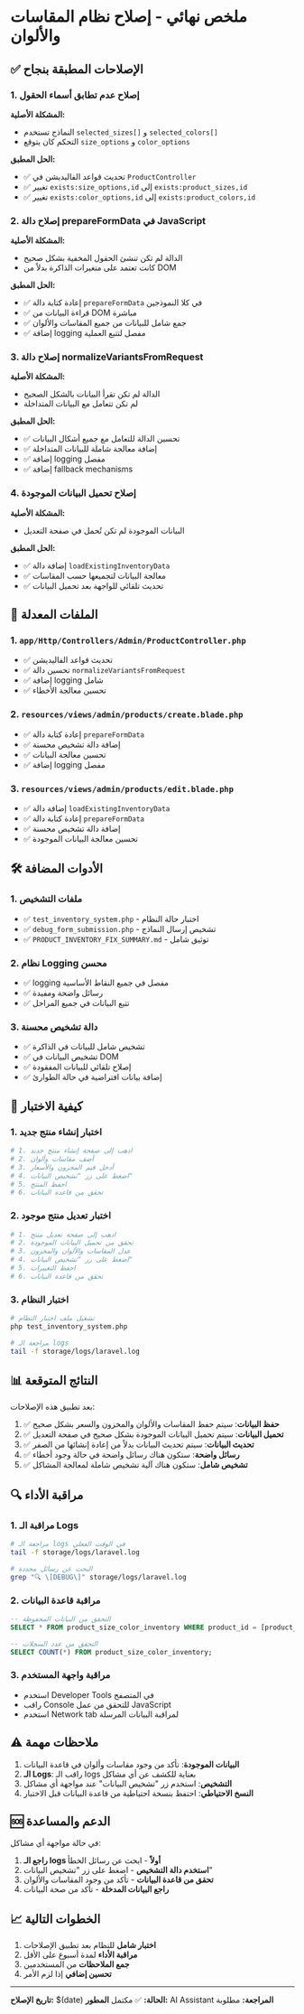 # ملخص نهائي - إصلاح نظام المقاسات والألوان

## ✅ الإصلاحات المطبقة بنجاح

### 1. إصلاح عدم تطابق أسماء الحقول

**المشكلة الأصلية:**
- النماذج تستخدم `selected_sizes[]` و `selected_colors[]`
- التحكم كان يتوقع `size_options` و `color_options`

**الحل المطبق:**
- ✅ تحديث قواعد الفاليديشن في `ProductController`
- ✅ تغيير `exists:size_options,id` إلى `exists:product_sizes,id`
- ✅ تغيير `exists:color_options,id` إلى `exists:product_colors,id`

### 2. إصلاح دالة prepareFormData في JavaScript

**المشكلة الأصلية:**
- الدالة لم تكن تنشئ الحقول المخفية بشكل صحيح
- كانت تعتمد على متغيرات الذاكرة بدلاً من DOM

**الحل المطبق:**
- ✅ إعادة كتابة دالة `prepareFormData` في كلا النموذجين
- ✅ قراءة البيانات من DOM مباشرة
- ✅ جمع شامل للبيانات من جميع المقاسات والألوان
- ✅ إضافة logging مفصل لتتبع العملية

### 3. إصلاح دالة normalizeVariantsFromRequest

**المشكلة الأصلية:**
- الدالة لم تكن تقرأ البيانات بالشكل الصحيح
- لم تكن تتعامل مع البيانات المتداخلة

**الحل المطبق:**
- ✅ تحسين الدالة للتعامل مع جميع أشكال البيانات
- ✅ إضافة معالجة شاملة للبيانات المتداخلة
- ✅ إضافة logging مفصل
- ✅ إضافة fallback mechanisms

### 4. إصلاح تحميل البيانات الموجودة

**المشكلة الأصلية:**
- البيانات الموجودة لم تكن تُحمل في صفحة التعديل

**الحل المطبق:**
- ✅ إضافة دالة `loadExistingInventoryData`
- ✅ معالجة البيانات لتجميعها حسب المقاسات
- ✅ تحديث تلقائي للواجهة بعد تحميل البيانات

## 📁 الملفات المعدلة

### 1. `app/Http/Controllers/Admin/ProductController.php`
- ✅ تحديث قواعد الفاليديشن
- ✅ تحسين دالة `normalizeVariantsFromRequest`
- ✅ إضافة logging شامل
- ✅ تحسين معالجة الأخطاء

### 2. `resources/views/admin/products/create.blade.php`
- ✅ إعادة كتابة دالة `prepareFormData`
- ✅ إضافة دالة تشخيص محسنة
- ✅ تحسين معالجة البيانات
- ✅ إضافة logging مفصل

### 3. `resources/views/admin/products/edit.blade.php`
- ✅ إضافة دالة `loadExistingInventoryData`
- ✅ إعادة كتابة دالة `prepareFormData`
- ✅ إضافة دالة تشخيص محسنة
- ✅ تحسين معالجة البيانات الموجودة

## 🛠️ الأدوات المضافة

### 1. ملفات التشخيص
- ✅ `test_inventory_system.php` - اختبار حالة النظام
- ✅ `debug_form_submission.php` - تشخيص إرسال النماذج
- ✅ `PRODUCT_INVENTORY_FIX_SUMMARY.md` - توثيق شامل

### 2. نظام Logging محسن
- ✅ logging مفصل في جميع النقاط الأساسية
- ✅ رسائل واضحة ومفيدة
- ✅ تتبع البيانات في جميع المراحل

### 3. دالة تشخيص محسنة
- ✅ تشخيص شامل للبيانات في الذاكرة
- ✅ تشخيص البيانات في DOM
- ✅ إصلاح تلقائي للبيانات المفقودة
- ✅ إضافة بيانات افتراضية في حالة الطوارئ

## 🧪 كيفية الاختبار

### 1. اختبار إنشاء منتج جديد
```bash
# 1. اذهب إلى صفحة إنشاء منتج جديد
# 2. أضف مقاسات وألوان
# 3. أدخل قيم المخزون والأسعار
# 4. اضغط على زر "تشخيص البيانات"
# 5. احفظ المنتج
# 6. تحقق من قاعدة البيانات
```

### 2. اختبار تعديل منتج موجود
```bash
# 1. اذهب إلى صفحة تعديل منتج
# 2. تحقق من تحميل البيانات الموجودة
# 3. عدل المقاسات والألوان والمخزون
# 4. اضغط على زر "تشخيص البيانات"
# 5. احفظ التغييرات
# 6. تحقق من قاعدة البيانات
```

### 3. اختبار النظام
```bash
# تشغيل ملف اختبار النظام
php test_inventory_system.php

# مراجعة الـ logs
tail -f storage/logs/laravel.log
```

## 📊 النتائج المتوقعة

بعد تطبيق هذه الإصلاحات:

1. ✅ **حفظ البيانات**: سيتم حفظ المقاسات والألوان والمخزون والسعر بشكل صحيح
2. ✅ **تحميل البيانات**: سيتم تحميل البيانات الموجودة بشكل صحيح في صفحة التعديل
3. ✅ **تحديث البيانات**: سيتم تحديث البيانات بدلاً من إعادة إنشائها من الصفر
4. ✅ **رسائل واضحة**: ستكون هناك رسائل واضحة في حالة وجود أخطاء
5. ✅ **تشخيص شامل**: ستكون هناك آلية تشخيص شاملة لمعالجة المشاكل

## 🔍 مراقبة الأداء

### 1. مراقبة الـ Logs
```bash
# مراجعة الـ logs في الوقت الفعلي
tail -f storage/logs/laravel.log

# البحث عن رسائل محددة
grep "🔍 \[DEBUG\]" storage/logs/laravel.log
```

### 2. مراقبة قاعدة البيانات
```sql
-- التحقق من البيانات المحفوظة
SELECT * FROM product_size_color_inventory WHERE product_id = [product_id];

-- التحقق من عدد السجلات
SELECT COUNT(*) FROM product_size_color_inventory;
```

### 3. مراقبة واجهة المستخدم
- استخدم Developer Tools في المتصفح
- راقب Console للتحقق من عمل JavaScript
- استخدم Network tab لمراقبة البيانات المرسلة

## ⚠️ ملاحظات مهمة

1. **البيانات الموجودة**: تأكد من وجود مقاسات وألوان في قاعدة البيانات
2. **الـ Logs**: راقب الـ logs بعناية للكشف عن أي مشاكل
3. **التشخيص**: استخدم زر "تشخيص البيانات" عند مواجهة أي مشاكل
4. **النسخ الاحتياطي**: احتفظ بنسخة احتياطية من قاعدة البيانات قبل الاختبار

## 🆘 الدعم والمساعدة

في حالة مواجهة أي مشاكل:

1. **راجع الـ logs أولاً** - ابحث عن رسائل الخطأ
2. **استخدم دالة التشخيص** - اضغط على زر "تشخيص البيانات"
3. **تحقق من قاعدة البيانات** - تأكد من وجود المقاسات والألوان
4. **راجع البيانات المدخلة** - تأكد من صحة البيانات

## 📈 الخطوات التالية

1. **اختبار شامل** للنظام بعد تطبيق الإصلاحات
2. **مراقبة الأداء** لمدة أسبوع على الأقل
3. **جمع الملاحظات** من المستخدمين
4. **تحسين إضافي** إذا لزم الأمر

---

**تاريخ الإصلاح:** $(date)
**الحالة:** ✅ مكتمل
**المطور:** AI Assistant
**المراجعة:** مطلوبة
